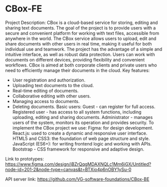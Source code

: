 # CBox-FE
Project Description: 
CBox is a cloud-based service for storing, editing and sharing text documents. The goal of the project is to provide users with a secure and convenient platform for working with text files, accessible from anywhere in the world. The CBox service allows users to upload, edit and share documents with other users in real time, making it useful for both individual use and teamwork. The project has the advantage of a simple and intuitive interface, as well as robust data protection. Users can work with documents on different devices, providing flexibility and convenient workflows. CBox is aimed at both corporate clients and private users who need to efficiently manage their documents in the cloud. 
Key features: 
- User registration and authorization. 
- Uploading text documents to the cloud. 
- Real-time editing of documents. 
- Collaborative editing with other users. 
- Managing access to documents. 
- Deleting documents. 
Basic users: 
Guest - can register for full access. Registered user - has access to all system functions, including uploading, editing and sharing documents. Administrator - manages users of the system, monitors its operation and provides security.
To implement the CBox project we use:
Figma: for design development.
React.js: used to create a dynamic and responsive user interface.
HTML5 and CSS3: the foundation of web page structure and style.
JavaScript (ES6+): for writing frontend logic and working with APIs.
Bootstrap - CSS framework for responsive and adaptive design.

Link to prototypes:
https://www.figma.com/design/jBZrQqgMDAXNQLc1Mm6iGX/Untitled?node-id=201-2&node-type=canvas&t=BTXio4p6nOBY1ySu-0

API server link:
https://github.com/VG-software-foundations/CBox-BE
